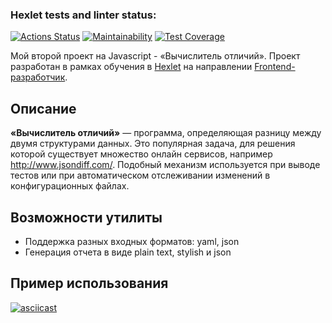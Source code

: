 ### Hexlet tests and linter status:
[![Actions Status](https://github.com/vladislav-gh-dump/frontend-project-46/actions/workflows/hexlet-check.yml/badge.svg)](https://github.com/vladislav-gh-dump/frontend-project-46/actions)
[![Maintainability](https://api.codeclimate.com/v1/badges/02b3b1e5fb5f8547a5a4/maintainability)](https://codeclimate.com/github/vladislav-gh-dump/frontend-project-46/maintainability)
[![Test Coverage](https://api.codeclimate.com/v1/badges/02b3b1e5fb5f8547a5a4/test_coverage)](https://codeclimate.com/github/vladislav-gh-dump/frontend-project-46/test_coverage)

Мой второй проект на Javascript - «Вычислитель отличий». Проект разработан в рамках обучения в [Hexlet](https://ru.hexlet.io/) на направлении [Frontend-разработчик](https://ru.hexlet.io/programs/frontend/).

## Описание
**«Вычислитель отличий»** — программа, определяющая разницу между двумя структурами данных. Это популярная задача, для решения которой существует множество онлайн сервисов, например http://www.jsondiff.com/. Подобный механизм используется при выводе тестов или при автоматическом отслеживании изменений в конфигурационных файлах.

## Возможности утилиты
 - Поддержка разных входных форматов: yaml, json
 - Генерация отчета в виде plain text, stylish и json

## Пример использования

[![asciicast](https://asciinema.org/a/y3MiDnPMSTJv5zYqAZUADlZAw.svg)](https://asciinema.org/a/y3MiDnPMSTJv5zYqAZUADlZAw)
